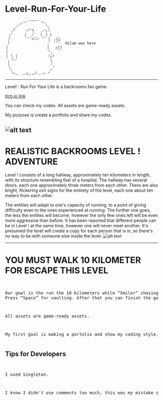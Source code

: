 # Level-Run-For-Your-Life

```
⠀⠀⠀⠀⠀⢀⡠⠔⠂⠉⠉⠉⠉⠐⠦⡀⠀⠀⠀⠀⠀⠀
⠀⠀⠀⢀⠔⠉⠀⠀⠀⠀⠀⠀⠀⠀⠀⠘⡄⠀⠀⠀⠀⠀
⠀⠀⢠⠋⠀⠀⠀⠀⠖⠉⢳⠀⠀⢀⠔⢢⠸⠀⠀⠀⠀⠀
⠀⢠⠃⠀⠀⠀⠀⢸⠀⢀⠎⠀⠀⢸⠀⡸⠀⡇⠀⠀⠀⠀
⠀⡜⠀⠀⠀⠀⠀⠀⠉⠁⠾⠭⠕⠀⠉⠀⢸⠀⢠⢼⣱⠀
⠀⠇⠀⠀⠀⠀⠀⠀⠀⠀⠀⠀⠀⠀⠀⠀⡌⠀⠈⠉⠁⠀ Hilam was here
⢸⠀⠀⠀⠀⠀⠀⠀⠀⠀⠀⠀⠀⠀⠀⠀⡇⠀⠀⣖⡏⡇  
⢸⠀⠀⠀⠀⠀⠀⠀⠀⠀⠀⠀⠀⠀⠀⠀⠘⢄⠀⠀⠈⠀
⢸⠀⢣⠀⡇⠀⠀⠀⠀⠀⠀⠀⠀⠀⠀⠀⠸⡬⠇⠀⠀⠀
⠀⡄⠘⠒⠁⠀⠀⠀⠀⠀⠀⠀⠀⠀⠀⠀⠀⢣⠀⠀⠀⠀
⠀⢇⠀⠀⠀⠀⠀⠀⠀⠀⠀⠀⠀⠀⠀⠀⠀⠘⡀⠀⠀⠀
⠀⠘⡄⠀⠀⠀⠀⠀⠀⠀⠀⠀⠀⠀⠀⠀⠀⡤⠁⠀⠀⠀
⠀⠀⠘⠦⣀⠀⢀⡠⣆⣀⣠⠼⢀⡀⠴⠄⠚⠀⠀⠀⠀⠀
```
--------------------------------------------------------------------------------------------------------------------------------------


<p>Level! : Run For Your Life is a backrooms fan game.</p> 

<a href="https://hilamghost.itch.io/level-run">Itch.io link</a>

<p>You can check my codes. All assets are game-ready assets.</p>

<p>My purpose is create a portfolio and share my codes.</p>


![alt text](https://img.itch.zone/aW1nLzkyNzUwMzYucG5n/original/zrx%2BQP.png)
--------------------------------------------------------------------------------------------------------------------------------------
<h1>REALISTIC BACKROOMS LEVEL ! ADVENTURE</h1>

Level ! consists of a long hallway, approximately ten kilometers in length, with its structure resembling that of a hospital. The hallway has several doors, each one approximately three meters from each other. There are also bright, flickering exit signs for the entirety of the level, each one about ten meters from each other.
 
 The entities will adapt to one's capacity of running, to a point of giving difficulty even to the ones experienced at running. The further one goes, the less the entities will become, however the only few ones left will be even more aggressive than before. It has been reported that different people can be in Level ! at the same time, however one will never meet another. It's presumed the level will create a copy for each person that is in, so there's no way to be with someone else inside the level.
 ![alt text](https://img.itch.zone/aW1nLzkyNzUwNDMucG5n/original/erlhuv.png)

 --------------------------------------------------------------------------------------------------------------------------------------
<h1>YOU MUST WALK 10 KILOMETER FOR ESCAPE THIS LEVEL</h1>
<pre>

Our goal is the run the 10 kilometers while “Smiler” chasing us. Press “Space” for vaulting. After that you can finish the game.

All assets are game-ready assets.

My first goal is making a portolio and show my coding style.
</pre>


<h2> Tips for Developers </h2>
<pre>

I used Singleton.

I know I didn't use comments too much, this was my mistake sorry.
</pre>
